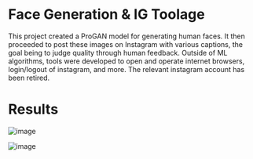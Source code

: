 # Face Generation & IG Toolage
This project created a ProGAN model for generating human faces. It then proceeded to post these images on Instagram with various captions, the goal being to judge quality through human feedback. Outside of ML algorithms, tools were developed to open and operate internet browsers, login/logout of instagram, and more. The relevant instagram account has been retired.




# Results
![image](https://user-images.githubusercontent.com/46332063/220425520-58b493cd-b352-45b0-97ae-eda3c4256074.png)


![image](https://user-images.githubusercontent.com/46332063/220425600-dc4018e8-72f9-44b7-a7f1-e04161019baa.png)
